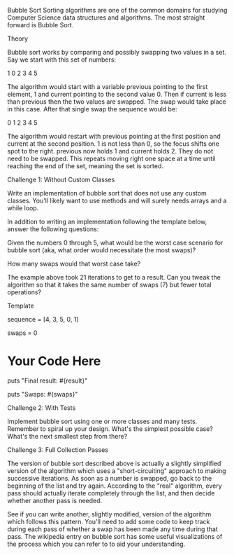 Bubble Sort
Sorting algorithms are one of the common domains for studying Computer Science data structures and algorithms. The most straight forward is Bubble Sort.

Theory

Bubble sort works by comparing and possibly swapping two values in a set. Say we start with this set of numbers:

1 0 2 3 4 5

The algorithm would start with a variable previous pointing to the first element, 1 and current pointing to the second value 0. Then if current is less than previous then the two values are swapped. The swap would take place in this case. After that single swap the sequence would be:

0 1 2 3 4 5

The algorithm would restart with previous pointing at the first position and current at the second position. 1 is not less than 0, so the focus shifts one spot to the right. previous now holds 1 and current holds 2. They do not need to be swapped. This repeats moving right one space at a time until reaching the end of the set, meaning the set is sorted.

Challenge 1: Without Custom Classes

Write an implementation of bubble sort that does not use any custom classes. You'll likely want to use methods and will surely needs arrays and a while loop.

In addition to writing an implementation following the template below, answer the following questions:

Given the numbers 0 through 5, what would be the worst case scenario for bubble sort (aka, what order would necessitate the most swaps)?

How many swaps would that worst case take?

The example above took 21 iterations to get to a result. Can you tweak the algorithm so that it takes the same number of swaps (7) but fewer total operations?

Template

sequence = [4, 3, 5, 0, 1]

swaps = 0

# Your Code Here

puts "Final result: #{result}"

puts "Swaps: #{swaps}"

Challenge 2: With Tests

Implement bubble sort using one or more classes and many tests. Remember to spiral up your design. What's the simplest possible case? What's the next smallest step from there?

Challenge 3: Full Collection Passes

The version of bubble sort described above is actually a slightly simplified version of the algorithm which uses a "short-circuiting" approach to making successive iterations. As soon as a number is swapped, go back to the beginning of the list and try again. According to the "real" algorithm, every pass should actually iterate completely through the list, and then decide whether another pass is needed.

See if you can write another, slightly modified, version of the algorithm which follows this pattern. You'll need to add some code to keep track during each pass of whether a swap has been made any time during that pass. The wikipedia entry on bubble sort has some useful visualizations of the process which you can refer to to aid your understanding.